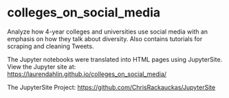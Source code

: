 # colleges_on_social_media
Analyze how 4-year colleges and universities use social media with an emphasis on how they talk about diversity. Also contains tutorials for scraping and cleaning Tweets.

The Jupyter notebooks were translated into HTML pages using JupyterSite. View the Jupyter site at: 
https://laurendahlin.github.io/colleges_on_social_media/ 

The JupyterSite Project: https://github.com/ChrisRackauckas/JupyterSite
